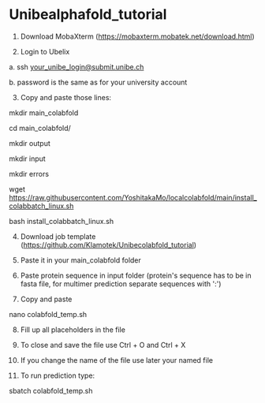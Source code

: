 # Unibealphafold_tutorial

1.	Download MobaXterm (https://mobaxterm.mobatek.net/download.html)

2.	Login to Ubelix 

a.	ssh your_unibe_login@submit.unibe.ch

b.	password is the same as for your university account 

3.	Copy and paste those lines:

mkdir main_colabfold

cd main_colabfold/

mkdir output

mkdir input

mkdir errors

wget https://raw.githubusercontent.com/YoshitakaMo/localcolabfold/main/install_colabbatch_linux.sh

bash install_colabbatch_linux.sh

4.	Download job template (https://github.com/Klamotek/Unibecolabfold_tutorial)

5.	Paste it in your main_colabfold folder

6.  Paste protein sequence in input folder (protein's sequence has to be in fasta file, for multimer prediction separate sequences with ':')

7.	Copy and paste

nano colabfold_temp.sh

8.	Fill up all placeholders in the file 

9.	To close and save the file use Ctrl + O and Ctrl + X

10.	If you change the name of the file use later your named file

11.	To run prediction type:

sbatch colabfold_temp.sh
